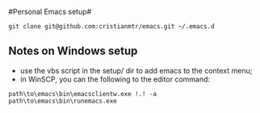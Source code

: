 #Personal Emacs setup#

```
git clone git@github.com:cristianmtr/emacs.git ~/.emacs.d

```

## Notes on Windows setup ##

- use the vbs script in the setup/ dir to add emacs to the context menu;
- in WinSCP, you can the following to the editor command:
```
path\to\emacs\bin\emacsclientw.exe !.! -a path\to\emacs\bin\runemacs.exe
```
